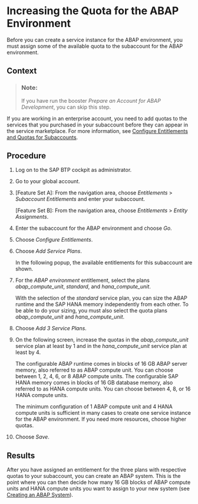 <!-- loioc40cb18aeaa343389036fdcdd03c41d0 -->

# Increasing the Quota for the ABAP Environment

Before you can create a service instance for the ABAP environment, you must assign some of the available quota to the subaccount for the ABAP environment.



<a name="loioc40cb18aeaa343389036fdcdd03c41d0__context_lhw_zst_q2b"/>

## Context

> ### Note:  
> If you have run the booster *Prepare an Account for ABAP Development*, you can skip this step.

If you are working in an enterprise account, you need to add quotas to the services that you purchased in your subaccount before they can appear in the service marketplace. For more information, see [Configure Entitlements and Quotas for Subaccounts](https://help.sap.com/viewer/65de2977205c403bbc107264b8eccf4b/Cloud/en-US/5ba357b4fa1e4de4b9fcc4ae771609da.html).



## Procedure

1.  Log on to the SAP BTP cockpit as administrator.

2.  Go to your global account.

3.  \[Feature Set A\]: From the navigation area, choose *Entitlements* \> *Subaccount Entitlements* and enter your subaccount.

    \[Feature Set B\]: From the navigation area, choose *Entitlements* \> *Entity Assignments*.

4.  Enter the subaccount for the ABAP environment and choose *Go*.

5.  Choose *Configure Entitlements*.

6.  Choose *Add Service Plans*.

    In the following popup, the available entitlements for this subaccount are shown.

7.  For the *ABAP environment* entitlement, select the plans *abap\_compute\_unit*, *standard*, and *hana\_compute\_unit*.

    With the selection of the *standard* service plan, you can size the ABAP runtime and the SAP HANA memory independently from each other. To be able to do your sizing, you must also select the quota plans *abap\_compute\_unit* and *hana\_compute\_unit*.

8.  Choose *Add 3 Service Plans*.

9.  On the following screen, increase the quotas in the *abap\_compute\_unit* service plan at least by 1 and in the *hana\_compute\_unit* service plan at least by 4.

    The configurable ABAP runtime comes in blocks of 16 GB ABAP server memory, also referred to as ABAP compute unit. You can choose between 1, 2, 4, 6, or 8 ABAP compute units. The configurable SAP HANA memory comes in blocks of 16 GB database memory, also referred to as HANA compute units. You can choose between 4, 8, or 16 HANA compute units.

    The minimum configuration of 1 ABAP compute unit and 4 HANA compute units is sufficient in many cases to create one service instance for the ABAP environment. If you need more resources, choose higher quotas.

10. Choose *Save*.




<a name="loioc40cb18aeaa343389036fdcdd03c41d0__result_vqt_rfb_s4b"/>

## Results

After you have assigned an entitlement for the three plans with respective quotas to your subaccount, you can create an ABAP system. This is the point where you can then decide how many 16 GB blocks of ABAP compute units and HANA compute units you want to assign to your new system \(see [Creating an ABAP System](Creating_an_ABAP_System_50b32f1.md)\).

